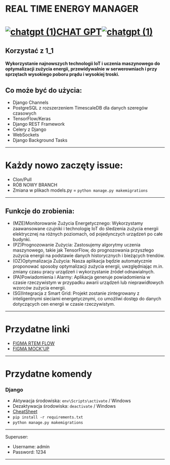 # **REAL TIME ENERGY MANAGER**
# [![chatgpt (1)](https://github.com/GrzegorzTwicz/Naukolatek_RTEM/assets/144318154/86c477b2-96bc-451a-9293-201fcb830042)](https://chat.openai.com/auth/login)**[CHAT GPT](https://chat.openai.com/auth/login)**[![chatgpt (1)](https://github.com/GrzegorzTwicz/Naukolatek_RTEM/assets/144318154/5a91fe2e-b438-48f7-96df-c7bc00ec4adb)](https://chat.openai.com/auth/login)


## Korzystać z 1_1



#### Wykorzystanie najnowszych technologii IoT i uczenia maszynowego do optymalizacji zużycia energii, przewidywalnie w serwerowniach i przy sprzętach wysokiego poboru prądu i wysokiej troski.

## Co może być do użycia:
- Django Channels
- PostgreSQL z rozszerzeniem TimescaleDB dla danych szeregów czasowych
- TensorFlow/Keras
- Django REST Framework
- Celery z Django
- WebSockets
- Django Background Tasks
---
# Każdy nowo zaczęty issue: 
- Clon/Pull
- RÓB NOWY BRANCH
- Zmiana w plikach models.py = ```python manage.py makemigrations```
---
## Funkcje do zrobienia:
- (MZE)Monitorowanie Zużycia Energetycznego: Wykorzystamy zaawansowane czujniki i technologię IoT do śledzenia zużycia energii elektrycznej na różnych poziomach, od pojedynczych urządzeń po całe budynki.
- (PZ)Prognozowanie Zużycia: Zastosujemy algorytmy uczenia maszynowego, takie jak TensorFlow, do prognozowania przyszłego zużycia energii na podstawie danych historycznych i bieżących trendów. 
- (OZ)Optymalizacja Zużycia: Nasza aplikacja będzie automatycznie proponować sposoby optymalizacji zużycia energii, uwzględniając m.in. zmiany czasu pracy urządzeń i wykorzystanie źródeł odnawialnych. 
- (PA)Powiadomienia i Alarmy: Aplikacja generuje powiadomienia w czasie rzeczywistym w przypadku awarii urządzeń lub nieprawidłowych wzorców zużycia energii. 
- (SG)Integracja z Smart Grid: Projekt zostanie zintegrowany z inteligentnymi sieciami energetycznymi, co umożliwi dostęp do danych dotyczących cen energii w czasie rzeczywistym.


---
# Przydatne linki
- [FIGMA RTEM FLOW](https://www.figma.com/file/Pkl86gwsODaW5lYygA1F1l/RTEM-FLOW?type=whiteboard&node-id=0%3A1&t=FW0Yp6fZ3LtkCLzH-1)
- [FIGMA MOCK'UP](https://www.figma.com/file/zaxl5wU608z9J7BesLggCP/naukolatek-team-library?type=design&node-id=0%3A1&mode=design&t=PuOzFr1hWV7bI672-1)
---
# Przydatne komendy
### Django
- Aktywacja środowiska: ```env\Scripts\activate``` / Windows
- Dezaktywacja środowiska: ```deactivate``` / Windows
- [CheatSheet](https://docs.google.com/document/d/1z2Mm_dkT3-zRV_uZ3sOxd9jDH--bTU4HZxVyXrb-sHo/edit?pli=1)
- ```pip install -r requirements.txt```
- ```python manage.py makemigrations```
---
Superuser:
- Username: admin
- Password: 1234
---
